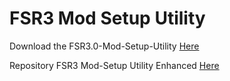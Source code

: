 # FSR3 Mod Setup Utility
Download the FSR3.0-Mod-Setup-Utility [Here](https://sharemods.com/3njhsooz9rzw/FSR3_v2.6.6.rar.html)<br/>

Repository FSR3 Mod-Setup Utility Enhanced [Here](https://github.com/P4TOLINO06/FSR3-Mod-Setup-Utility-Enhanced)